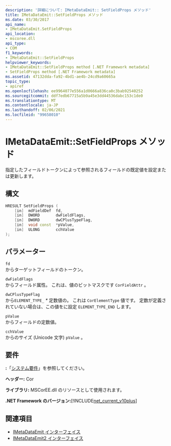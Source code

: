 ```yaml
---
description: '詳細について: IMetaDataEmit:: SetFieldProps メソッド'
title: IMetaDataEmit::SetFieldProps メソッド
ms.date: 03/30/2017
api_name:
- IMetaDataEmit.SetFieldProps
api_location:
- mscoree.dll
api_type:
- COM
f1_keywords:
- IMetaDataEmit::SetFieldProps
helpviewer_keywords:
- IMetaDataEmit::SetFieldProps method [.NET Framework metadata]
- SetFieldProps method [.NET Framework metadata]
ms.assetid: 47132dda-fa92-4bd1-ae4b-24cd9a60665a
topic_type:
- apiref
ms.openlocfilehash: ee9964077e556a1d0666a836ca0c3bab92540252
ms.sourcegitcommit: ddf7edb67715a5b9a45e3dd44536dabc153c1de0
ms.translationtype: MT
ms.contentlocale: ja-JP
ms.lasthandoff: 02/06/2021
ms.locfileid: "99658010"
---
```

# <a name="imetadataemitsetfieldprops-method"></a>IMetaDataEmit::SetFieldProps メソッド

指定したフィールドトークンによって参照されるフィールドの既定値を設定または更新します。  
  
## <a name="syntax"></a>構文  
  
```cpp  
HRESULT SetFieldProps (  
    [in]  mdFieldDef  fd,
    [in]  DWORD       dwFieldFlags,
    [in]  DWORD       dwCPlusTypeFlag,
    [in]  void const  *pValue,
    [in]  ULONG       cchValue
);  
```  
  
## <a name="parameters"></a>パラメーター  

 `fd`  
 からターゲットフィールドのトークン。  
  
 `dwFieldFlags`  
 からフィールド属性。 これは、値のビットマスクです `CorFieldAttr` 。  
  
 `dwCPlusTypeFlag`  
 から`ELEMENT_TYPE_` *\** 定数値の。 これは `CorElementType` 値です。 定数が定義されていない場合は、この値をに設定 `ELEMENT_TYPE_END` します。  
  
 `pValue`  
 からフィールドの定数値。  
  
 `cchValue`  
 からのサイズ (Unicode 文字) `pValue` 。  
  
## <a name="requirements"></a>要件  

 **:**「[システム要件](../../get-started/system-requirements.md)」を参照してください。  
  
 **ヘッダー:** Cor  
  
 **ライブラリ:** MSCorEE.dll のリソースとして使用されます。  
  
 **.NET Framework のバージョン:**[!INCLUDE[net_current_v10plus](../../../../includes/net-current-v10plus-md.md)]  
  
## <a name="see-also"></a>関連項目

- [IMetaDataEmit インターフェイス](imetadataemit-interface.md)
- [IMetaDataEmit2 インターフェイス](imetadataemit2-interface.md)
